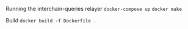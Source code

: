 Running the interchain-queries relayer
`docker-compose up`
`docker make`

Build
`docker build -f Dockerfile .`